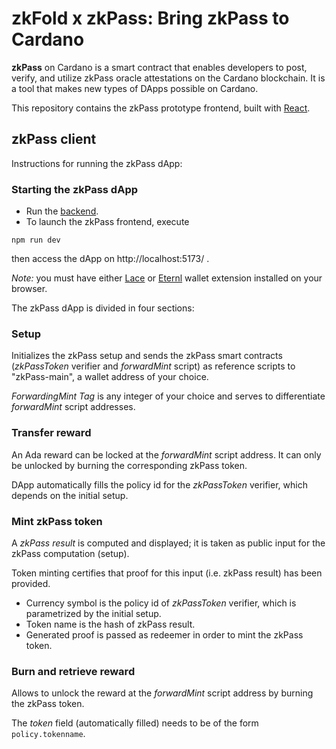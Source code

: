 # zkFold x zkPass: Bring zkPass to Cardano

**zkPass** on Cardano is a smart contract that enables developers to post, verify, and utilize zkPass oracle attestations on the Cardano blockchain. It is a tool that makes new types of DApps possible on Cardano.

This repository contains the zkPass prototype frontend, built with [React](https://react.dev/).

## zkPass client

Instructions for running the zkPass dApp:

### Starting the zkPass dApp

- Run the [backend](https://github.com/zkFold/zkpass-cardano).
- To launch the zkPass frontend, execute
```shell
npm run dev
```
then access the dApp on http://localhost:5173/ .

*Note:*  you must have either [Lace](https://www.lace.io/) or [Eternl](https://eternl.io/) wallet extension installed on your browser.

The zkPass dApp is divided in four sections:

### Setup

Initializes the zkPass setup and sends the zkPass smart contracts (*zkPassToken* verifier and *forwardMint* script) as reference scripts to "zkPass-main", a wallet address of your choice.

*ForwardingMint Tag* is any integer of your choice and serves to differentiate *forwardMint* script addresses.

### Transfer reward

An Ada reward can be locked at the *forwardMint* script address.  It can only be unlocked by burning the corresponding zkPass token.

DApp automatically fills the policy id for the *zkPassToken* verifier, which depends on the initial setup.

### Mint zkPass token

A *zkPass result* is computed and displayed; it is taken as public input for the zkPass computation (setup).

Token minting certifies that proof for this input (i.e. zkPass result) has been provided.

- Currency symbol is the policy id of *zkPassToken* verifier, which is parametrized by the initial setup.
- Token name is the hash of zkPass result.
- Generated proof is passed as redeemer in order to mint the zkPass token.

### Burn and retrieve reward

Allows to unlock the reward at the *forwardMint* script address by burning the zkPass token.

The *token* field (automatically filled) needs to be of the form `policy.tokenname`.
